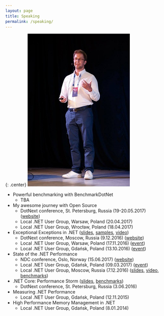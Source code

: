 ```yaml
---
layout: page
title: Speaking
permalink: /speaking/
---
```


{: .center}
![Me speaking](/images/mespeaking.jpg)

* Powerful benchmarking with BenchmarkDotNet
	- TBA
* My awesome journey with Open Source
	- DotNext conference, St. Petersburg, Russia (19-20.05.2017) ([website](https://dotnext-piter.ru/talks/my-awesome-journey-with-open-source/))
	- Local .NET User Group, Warsaw, Poland (20.04.2017)
	- Local .NET User Group, Wrocław, Poland (18.04.2017)
* Exceptional Exceptions in .NET ([slides](https://assets.contentful.com/9n3x4rtjlya6/NWJyKzBY6iACOw4UYuw0Q/3fea68ae45dbc1741eb3b97f651e73d4/Adam_Sitnik_Exceptional_Exceptions_in_.NET.pdf), [samples](https://github.com/adamsitnik/ExceptionalExceptions), [video](https://www.youtube.com/watch?v=U92Ts53win4))
	- DotNext conference, Moscow, Russia (9.12.2016) ([website](https://dotnext-moscow.ru/talks/exceptional-exceptions-in-net/))
	- Local .NET User Group, Warsaw, Poland (17.11.2016) ([event](https://www.meetup.com/WG-NET/events/235483282/))
	- Local .NET User Group, Gdańsk, Poland (13.10.2016) ([event](https://www.meetup.com/TG-NET/events/234690407/))
* State of the .NET Performance
	- NDC conference, Oslo, Norway (15.06.2017) ([website](http://ndcoslo.com/talk/state-of-the-net-performance/))
	- Local .NET User Group, Gdańsk, Poland (09.03.2017) ([event](https://www.meetup.com/TG-NET/events/238136930/))
	- Local .NET User Group, Moscow, Russia (7.12.2016) ([slides](http://www.slideshare.net/yuliafast/adam-sitnik-state-of-the-net-performance), [video](https://www.youtube.com/watch?v=PJbTXiun2qM), [benchmarks](https://github.com/adamsitnik/csharpsevenbenchmarks))
* .NET Core: Performance Storm ([slides](https://dotnext.ru/presentation/1/sitnik.pdf), [benchmarks](https://github.com/adamsitnik/DotNetCorePerformance))
	- DotNext conference, St. Petersburg, Russia (3.06.2016) 
* Measuring .NET Performance
	- Local .NET User Group, Gdańsk, Poland (12.11.2015)
* High Performance Memory Management in .NET
	- Local .NET User Group, Gdańsk, Poland (8.01.2014) 


